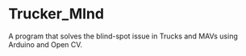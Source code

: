 # Trucker_MInd
A program that solves the blind-spot issue in Trucks and MAVs using Arduino and Open CV.
